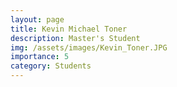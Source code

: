 ```yaml
---
layout: page
title: Kevin Michael Toner
description: Master's Student
img: /assets/images/Kevin_Toner.JPG
importance: 5
category: Students
---
```

